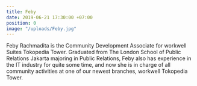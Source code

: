 ```yaml
---
title: Feby
date: 2019-06-21 17:30:00 +07:00
position: 0
image: "/uploads/Feby.jpg"
---
```


Feby Rachmadita is the Community Development Associate for workwell Suites Tokopedia Tower. Graduated from The London School of Public Relations Jakarta majoring in Public Relations, Feby also has experience in the IT industry for quite some time, and now she is in charge of all community activities at one of our newest branches, workwell Tokopedia Tower.